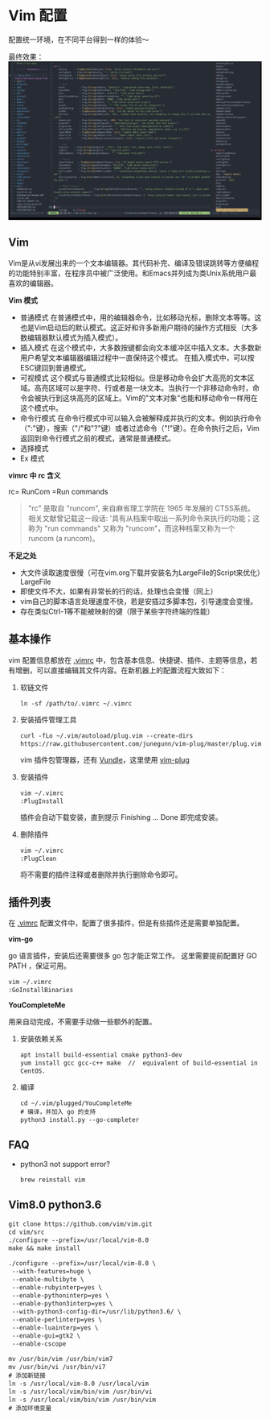 # Vim 配置

配置统一环境，在不同平台得到一样的体验～

最终效果：
![](./images/screen-shot-vim.png)


## Vim

Vim是从vi发展出来的一个文本编辑器。其代码补完、编译及错误跳转等方便编程的功能特别丰富，在程序员中被广泛使用。和Emacs并列成为类Unix系统用户最喜欢的编辑器。

**Vim 模式**

- 普通模式
  在普通模式中，用的编辑器命令，比如移动光标，删除文本等等。这也是Vim启动后的默认模式。这正好和许多新用户期待的操作方式相反（大多数编辑器默认模式为插入模式）。
- 插入模式
  在这个模式中，大多数按键都会向文本缓冲区中插入文本。大多数新用户希望文本编辑器编辑过程中一直保持这个模式。
  在插入模式中，可以按ESC键回到普通模式。
- 可视模式
  这个模式与普通模式比较相似。但是移动命令会扩大高亮的文本区域。高亮区域可以是字符、行或者是一块文本。当执行一个非移动命令时，命令会被执行到这块高亮的区域上。Vim的"文本对象"也能和移动命令一样用在这个模式中。
- 命令行模式
  在命令行模式中可以输入会被解释成并执行的文本。例如执行命令（":"键），搜索（"/"和"?"键）或者过滤命令（"!"键）。在命令执行之后，Vim返回到命令行模式之前的模式，通常是普通模式。
- 选择模式
- Ex 模式


**vimrc 中 rc 含义**

rc= RunCom =Run commands

> "rc" 是取自 "runcom", 来自麻省理工学院在 1965 年发展的 CTSS系统。相关文献曾记载这一段话: '具有从档案中取出一系列命令来执行的功能；这称为 "run commands" 又称为 "runcom"，而这种档案又称为一个 runcom (a runcom)。


**不足之处**

- 大文件读取速度很慢（可在vim.org下载并安装名为LargeFile的Script来优化）LargeFile
- 即使文件不大，如果有非常长的行的话，处理也会变慢（同上）
- vim自己的脚本语言处理速度不快，若是安插过多脚本包，引导速度会变慢。
- 存在类似Ctrl-1等不能被映射的键（限于某些字符终端的性能）


## 基本操作

vim 配置信息都放在 [.vimrc](.vimrc) 中，包含基本信息、快捷键、插件、主题等信息，若有增删，可以直接编辑其文件内容。在新机器上的配置流程大致如下：

1. 软链文件

	```
	ln -sf /path/to/.vimrc ~/.vimrc
	```

2. 安装插件管理工具

	```
	curl -fLo ~/.vim/autoload/plug.vim --create-dirs  https://raw.githubusercontent.com/junegunn/vim-plug/master/plug.vim 
	```
	vim 插件包管理器，还有 [Vundle](https://github.com/VundleVim/Vundle.vim)，这里使用 [vim-plug](https://github.com/junegunn/vim-plug)

3. 安装插件

	```
	vim ~/.vimrc
	:PlugInstall
	```

	插件会自动下载安装，直到提示 Finishing … Done 即完成安装。

4. 删除插件

	```
	vim ~/.vimrc
	:PlugClean
	```
	
	将不需要的插件注释或者删除并执行删除命令即可。


## 插件列表

在 [.vimrc](.vimrc) 配置文件中，配置了很多插件，但是有些插件还是需要单独配置。

**vim-go**

go 语言插件，安装后还需要很多 go 包才能正常工作。
这里需要提前配置好 GO PATH ，保证可用。

```
vim ~/.vimrc
:GoInstallBinaries
```

**YouCompleteMe**

用来自动完成，不需要手动做一些额外的配置。

1. 安装依赖关系

	```
	apt install build-essential cmake python3-dev
	yum install gcc gcc-c++ make  //  equivalent of build-essential in CentOS.
	```

2. 编译

	```
	cd ~/.vim/plugged/YouCompleteMe
	# 编译，并加入 go 的支持
	python3 install.py --go-completer 
	```

## FAQ

- python3 not support error?
	```
	brew reinstall vim
	```


## Vim8.0 python3.6

```
git clone https://github.com/vim/vim.git
cd vim/src
./configure --prefix=/usr/local/vim-8.0
make && make install
```

```
./configure --prefix=/usr/local/vim-8.0 \
 --with-features=huge \
 --enable-multibyte \
 --enable-rubyinterp=yes \
 --enable-pythoninterp=yes \
 --enable-python3interp=yes \
 --with-python3-config-dir=/usr/lib/python3.6/ \
 --enable-perlinterp=yes \
 --enable-luainterp=yes \
 --enable-gui=gtk2 \
 --enable-cscope
```


```
mv /usr/bin/vim /usr/bin/vim7
mv /usr/bin/vi /usr/bin/vi7
# 添加新链接
ln -s /usr/local/vim-8.0 /usr/local/vim
ln -s /usr/local/vim/bin/vim /usr/bin/vi
ln -s /usr/local/vim/bin/vim /usr/bin/vim
# 添加环境变量
```